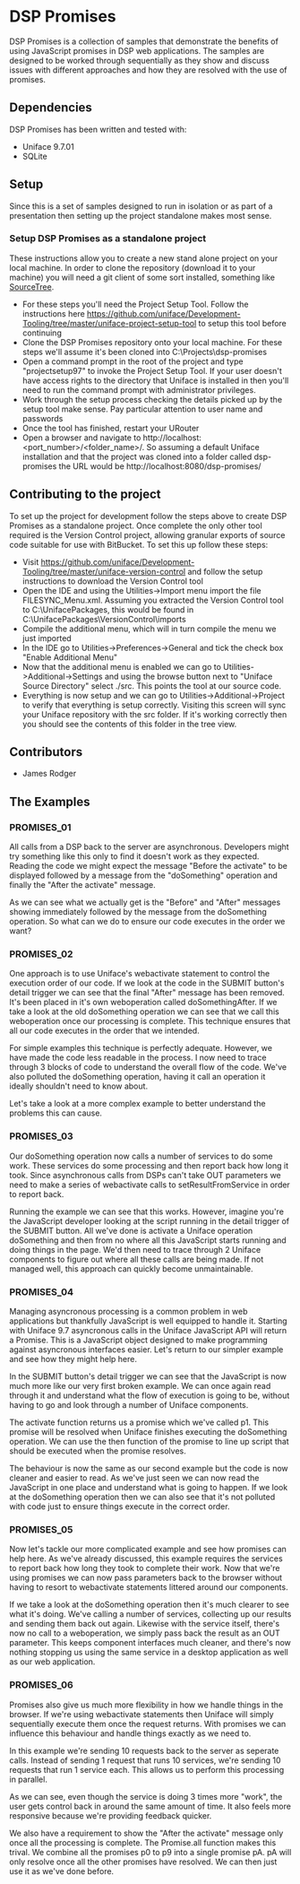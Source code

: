 # DSP Promises #

DSP Promises is a collection of samples that demonstrate the benefits of using JavaScript promises in DSP web applications. The samples are designed to be worked through sequentially as they show and discuss issues with different approaches and how they are resolved with the use of promises.

## Dependencies ##

DSP Promises has been written and tested with:

 * Uniface 9.7.01
 * SQLite

## Setup ##

Since this is a set of samples designed to run in isolation or as part of a presentation then setting up the project standalone makes most sense.

### Setup DSP Promises as a standalone project ###
These instructions allow you to create a new stand alone project on your local machine. In order to clone the repository (download it to your machine) you will need a git client of some sort installed, something like [SourceTree](https://www.sourcetreeapp.com/).

 * For these steps you'll need the Project Setup Tool. Follow the instructions here https://github.com/uniface/Development-Tooling/tree/master/uniface-project-setup-tool to setup this tool before continuing
 * Clone the DSP Promises repository onto your local machine. For these steps we'll assume it's been cloned into C:\Projects\dsp-promises
 * Open a command prompt in the root of the project and type "projectsetup97" to invoke the Project Setup Tool. If your user doesn't have access rights to the directory that Uniface is installed in then you'll need to run the command prompt with administrator privileges.
 * Work through the setup process checking the details picked up by the setup tool make sense. Pay particular attention to user name and passwords
 * Once the tool has finished, restart your URouter
 * Open a browser and navigate to http://localhost:<port_number>/<folder_name>/. So assuming a default Uniface installation and that the project was cloned into a folder called dsp-promises the URL would be http://localhost:8080/dsp-promises/

## Contributing to the project ##

To set up the project for development follow the steps above to create DSP Promises as a standalone project. Once complete the only other tool required is the Version Control project, allowing granular exports of source code suitable for use with BitBucket. To set this up follow these steps:

 * Visit https://github.com/uniface/Development-Tooling/tree/master/uniface-version-control and follow the setup instructions to download the Version Control tool
 * Open the IDE and using the Utilities->Import menu import the file FILESYNC_Menu.xml. Assuming you extracted the Version Control tool to C:\\UnifacePackages, this would be found in C:\\UnifacePackages\\VersionControl\\imports
 * Compile the additional menu, which will in turn compile the menu we just imported
 * In the IDE go to Utilities->Preferences->General and tick the check box "Enable Additional Menu"
 * Now that the additional menu is enabled we can go to Utilities->Additional->Settings and using the browse button next to "Uniface Source Directory" select ./src. This points the tool at our source code.
 * Everything is now setup and we can go to Utilities->Additional->Project to verify that everything is setup correctly. Visiting this screen will sync your Uniface repository with the src folder. If it's working correctly then you should see the contents of this folder in the tree view.

## Contributors ##

* James Rodger

## The Examples ##

### PROMISES_01 ###

All calls from a DSP back to the server are asynchronous. Developers might try something like this only to find it doesn't work as they expected. Reading the code we might expect the message "Before the activate" to be displayed followed by a message from the "doSomething" operation and finally the "After the activate" message.

As we can see what we actually get is the "Before" and "After" messages showing immediately followed by the message from the doSomething operation. So what can we do to ensure our code executes in the order we want?

### PROMISES_02 ###

One approach is to use Uniface's webactivate statement to control the execution order of our code. If we look at the code in the SUBMIT button's detail trigger we can see that the final "After" message has been removed. It's been placed in it's own weboperation called doSomethingAfter. If we take a look at the old doSomething operation we can see that we call this weboperation once our processing is complete. This technique ensures that all our code executes in the order that we intended.

For simple examples this technique is perfectly adequate. However, we have made the code less readable in the process. I now need to trace through 3 blocks of code to understand the overall flow of the code. We've also polluted the doSomething operation, having it call an operation it ideally shouldn't need to know about.

Let's take a look at a more complex example to better understand the problems this can cause.

### PROMISES_03 ###

Our doSomething operation now calls a number of services to do some work. These services do some processing and then report back how long it took. Since asynchronous calls from DSPs can't take OUT parameters we need to make a series of webactivate calls to setResultFromService in order to report back.

Running the example we can see that this works. However, imagine you're the JavaScript developer looking at the script running in the detail trigger of the SUBMIT button. All we've done is activate a Uniface operation doSomething and then from no where all this JavaScript starts running and doing things in the page. We'd then need to trace through 2 Uniface components to figure out where all these calls are being made. If not managed well, this approach can quickly become unmaintainable.

### PROMISES_04 ###

Managing asyncronous processing is a common problem in web applications but thankfully JavaScript is well equipped to handle it. Starting with Uniface 9.7 asyncronous calls in the Uniface JavaScript API will return a Promise. This is a JavaScript object designed to make programming against asyncronous interfaces easier. Let's return to our simpler example and see how they might help here.

In the SUBMIT button's detail trigger we can see that the JavaScript is now much more like our very first broken example. We can once again read through it and understand what the flow of execution is going to be, without having to go and look through a number of Uniface components.

The activate function returns us a promise which we've called p1. This promise will be resolved when Uniface finishes executing the doSomething operation. We can use the then function of the promise to line up script that should be executed when the promise resolves.

The behaviour is now the same as our second example but the code is now cleaner and easier to read. As we've just seen we can now read the JavaScript in one place and understand what is going to happen. If we look at the doSomething operation then we can also see that it's not polluted with code just to ensure things execute in the correct order.

### PROMISES_05 ###

Now let's tackle our more complicated example and see how promises can help here. As we've already discussed, this example requires the services to report back how long they took to complete their work. Now that we're using promises we can now pass parameters back to the browser without having to resort to webactivate statements littered around our components.

If we take a look at the doSomething operation then it's much clearer to see what it's doing. We've calling a number of services, collecting up our results and sending them back out again. Likewise with the service itself, there's now no call to a weboperation, we simply pass back the result as an OUT parameter. This keeps component interfaces much cleaner, and there's now nothing stopping us using the same service in a desktop application as well as our web application.

### PROMISES_06 ###

Promises also give us much more flexibility in how we handle things in the browser. If we're using webactivate statements then Uniface will simply sequentially execute them once the request returns. With promises we can influence this behaviour and handle things exactly as we need to.

In this example we're sending 10 requests back to the server as seperate calls. Instead of sending 1 request that runs 10 services, we're sending 10 requests that run 1 service each. This allows us to perform this processing in parallel.

As we can see, even though the service is doing 3 times more "work", the user gets control back in around the same amount of time. It also feels more responsive because we're providing feedback quicker.

We also have a requirement to show the "After the activate" message only once all the processing is complete. The Promise.all function makes this trival. We combine all the promises p0 to p9 into a single promise pA. pA will only resolve once all the other promises have resolved. We can then just use it as we've done before.
